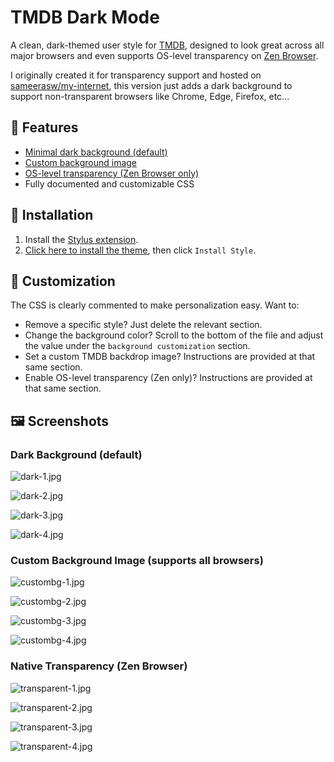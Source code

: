 # TMDB Dark Mode

A clean, dark-themed user style for [TMDB](https://www.themoviedb.org), designed to look great across all major browsers and even supports OS-level transparency on [Zen Browser](https://zen-browser.app/).

I originally created it for transparency support and hosted on [sameerasw/my-internet](https://github.com/sameerasw/my-internet), this version just adds a dark background to support non-transparent browsers like Chrome, Edge, Firefox, etc...

## 🎉 Features

-   [Minimal dark background (default)](#dark-background-default)
-   [Custom background image](#custom-background-image-supports-all-browsers)
-   [OS-level transparency (Zen Browser only)](#native-transparency-zen-browser)
-   Fully documented and customizable CSS

## 🚀 Installation

1. Install the [Stylus extension](https://chromewebstore.google.com/detail/stylus/clngdbkpkpeebahjckkjfobafhncgmne).
2. [Click here to install the theme](https://raw.githubusercontent.com/Tetrax-10/tmdb-dark-mode/main/dark.user.css), then click `Install Style`.

## 🎨 Customization

The CSS is clearly commented to make personalization easy. Want to:

-   Remove a specific style? Just delete the relevant section.
-   Change the background color? Scroll to the bottom of the file and adjust the value under the `background customization` section.
-   Set a custom TMDB backdrop image? Instructions are provided at that same section.
-   Enable OS-level transparency (Zen only)? Instructions are provided at that same section.

## 🖼️ Screenshots

### Dark Background (default)

![dark-1.jpg](https://raw.githubusercontent.com/Tetrax-10/tmdb-dark-mode/main/screenshot/dark-1.jpg)

![dark-2.jpg](https://raw.githubusercontent.com/Tetrax-10/tmdb-dark-mode/main/screenshot/dark-2.jpg)

![dark-3.jpg](https://raw.githubusercontent.com/Tetrax-10/tmdb-dark-mode/main/screenshot/dark-3.jpg)

![dark-4.jpg](https://raw.githubusercontent.com/Tetrax-10/tmdb-dark-mode/main/screenshot/dark-4.jpg)

### Custom Background Image (supports all browsers)

![custombg-1.jpg](https://raw.githubusercontent.com/Tetrax-10/tmdb-dark-mode/main/screenshot/custombg-1.jpg)

![custombg-2.jpg](https://raw.githubusercontent.com/Tetrax-10/tmdb-dark-mode/main/screenshot/custombg-2.jpg)

![custombg-3.jpg](https://raw.githubusercontent.com/Tetrax-10/tmdb-dark-mode/main/screenshot/custombg-3.jpg)

![custombg-4.jpg](https://raw.githubusercontent.com/Tetrax-10/tmdb-dark-mode/main/screenshot/custombg-4.jpg)

### Native Transparency (Zen Browser)

![transparent-1.jpg](https://raw.githubusercontent.com/Tetrax-10/tmdb-dark-mode/main/screenshot/transparent-1.jpg)

![transparent-2.jpg](https://raw.githubusercontent.com/Tetrax-10/tmdb-dark-mode/main/screenshot/transparent-2.jpg)

![transparent-3.jpg](https://raw.githubusercontent.com/Tetrax-10/tmdb-dark-mode/main/screenshot/transparent-3.jpg)

![transparent-4.jpg](https://raw.githubusercontent.com/Tetrax-10/tmdb-dark-mode/main/screenshot/transparent-4.jpg)
